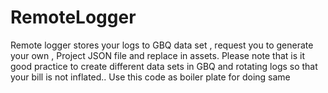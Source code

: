 # RemoteLogger
Remote logger stores your logs to GBQ data set , request you to generate your own , Project JSON file and replace in assets. 
Please note that is it good practice to create different data sets in GBQ and rotating logs so that your bill is not inflated..
Use this code as boiler plate for doing same 








